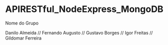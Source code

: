# APIRESTful_NodeExpress_MongoDB

Nome do Grupo

Danilo Almeida // Fernando Augusto // Gustavo Borges // Igor Freitas // Gildomar Ferreira
